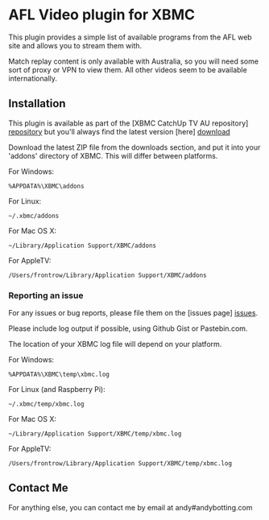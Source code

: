 AFL Video plugin for XBMC
================================

This plugin provides a simple list of available programs from the AFL web site
and allows you to stream them with.

Match replay content is only available with Australia, so you will need some
sort of proxy or VPN to view them. All other videos seem to be available 
internationally.

Installation
------------
This plugin is available as part of the [XBMC CatchUp TV AU repository] [repository]
but you'll always find the latest version [here] [download]

Download the latest ZIP file from the downloads section, and put it into your
'addons' directory of XBMC. This will differ between platforms.

For Windows:
```
%APPDATA%\XBMC\addons
```

For Linux:
```
~/.xbmc/addons
```

For Mac OS X:
```
~/Library/Application Support/XBMC/addons
```

For AppleTV:
```
/Users/frontrow/Library/Application Support/XBMC/addons
```


### Reporting an issue

For any issues or bug reports, please file them on the [issues page] [issues].

Please include log output if possible, using Github Gist or Pastebin.com.

The location of your XBMC log file will depend on your platform.

For Windows:
```
%APPDATA%\XBMC\temp\xbmc.log
```

For Linux (and Raspberry Pi):
```
~/.xbmc/temp/xbmc.log
```

For Mac OS X:
```
~/Library/Application Support/XBMC/temp/xbmc.log
```

For AppleTV:
```
/Users/frontrow/Library/Application Support/XBMC/temp/xbmc.log
```

Contact Me
----------
For anything else, you can contact me by email at andy#andybotting.com

[repository]: http://code.google.com/p/xbmc-catchuptv-au
[download]: http://code.google.com/p/xbmc-catchuptv-au/downloads/list?q=label:Plugin-AFL_Video
[issues]: https://github.com/andybotting/xbmc-addon-afl-video/issues
